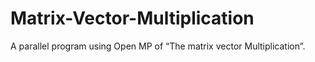 # Matrix-Vector-Multiplication
A parallel program using Open MP of “The matrix vector Multiplication”.
